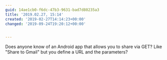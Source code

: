 ```yaml
---
guid: 14ae1cb0-f6dc-47b3-9631-bad7d80235a3
title: '2019.02.27, 15:14'
created: '2019-02-27T14:14:23+00:00'
changed: '2019-09-24T19:20:12+00:00'


---
```


Does anyone know of an Android app that allows you to share via GET? Like "Share to Gmail" but you define a URL and the parameters?
